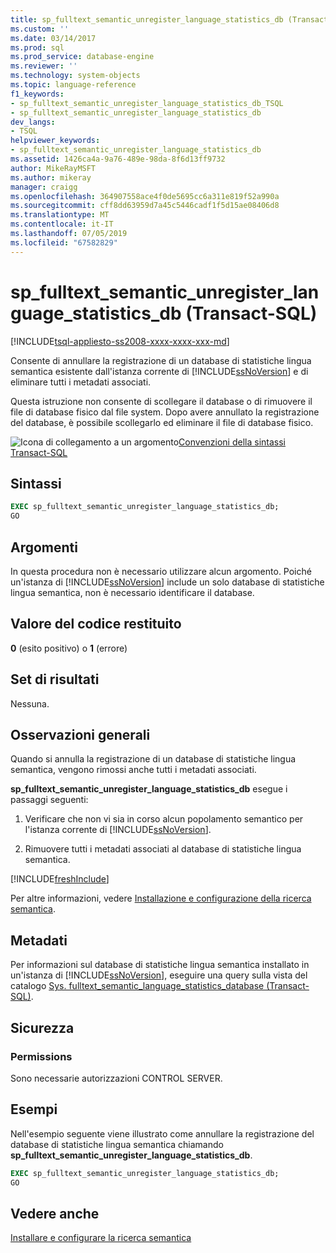 ```yaml
---
title: sp_fulltext_semantic_unregister_language_statistics_db (Transact-SQL) | Microsoft Docs
ms.custom: ''
ms.date: 03/14/2017
ms.prod: sql
ms.prod_service: database-engine
ms.reviewer: ''
ms.technology: system-objects
ms.topic: language-reference
f1_keywords:
- sp_fulltext_semantic_unregister_language_statistics_db_TSQL
- sp_fulltext_semantic_unregister_language_statistics_db
dev_langs:
- TSQL
helpviewer_keywords:
- sp_fulltext_semantic_unregister_language_statistics_db
ms.assetid: 1426ca4a-9a76-489e-98da-8f6d13ff9732
author: MikeRayMSFT
ms.author: mikeray
manager: craigg
ms.openlocfilehash: 364907558ace4f0de5695cc6a311e819f52a990a
ms.sourcegitcommit: cff8dd63959d7a45c5446cadf1f5d15ae08406d8
ms.translationtype: MT
ms.contentlocale: it-IT
ms.lasthandoff: 07/05/2019
ms.locfileid: "67582829"
---
```

# <a name="spfulltextsemanticunregisterlanguagestatisticsdb-transact-sql"></a>sp_fulltext_semantic_unregister_language_statistics_db (Transact-SQL)
[!INCLUDE[tsql-appliesto-ss2008-xxxx-xxxx-xxx-md](../../includes/tsql-appliesto-ss2008-xxxx-xxxx-xxx-md.md)]

  Consente di annullare la registrazione di un database di statistiche lingua semantica esistente dall'istanza corrente di [!INCLUDE[ssNoVersion](../../includes/ssnoversion-md.md)] e di eliminare tutti i metadati associati.  
  
 Questa istruzione non consente di scollegare il database o di rimuovere il file di database fisico dal file system. Dopo avere annullato la registrazione del database, è possibile scollegarlo ed eliminare il file di database fisico.  
  
 ![Icona di collegamento a un argomento](../../database-engine/configure-windows/media/topic-link.gif "Icona di collegamento a un argomento")[Convenzioni della sintassi Transact-SQL](../../t-sql/language-elements/transact-sql-syntax-conventions-transact-sql.md)  
  
## <a name="syntax"></a>Sintassi  
  
```sql  
EXEC sp_fulltext_semantic_unregister_language_statistics_db;  
GO  
```  
  
##  <a name="Arguments"></a> Argomenti  
 In questa procedura non è necessario utilizzare alcun argomento. Poiché un'istanza di [!INCLUDE[ssNoVersion](../../includes/ssnoversion-md.md)] include un solo database di statistiche lingua semantica, non è necessario identificare il database.  
  
## <a name="return-code-value"></a>Valore del codice restituito  
 **0** (esito positivo) o **1** (errore)  
  
## <a name="result-set"></a>Set di risultati  
 Nessuna.  
  
## <a name="general-remarks"></a>Osservazioni generali  
 Quando si annulla la registrazione di un database di statistiche lingua semantica, vengono rimossi anche tutti i metadati associati.  
  
 **sp_fulltext_semantic_unregister_language_statistics_db** esegue i passaggi seguenti:  
  
1.  Verificare che non vi sia in corso alcun popolamento semantico per l'istanza corrente di [!INCLUDE[ssNoVersion](../../includes/ssnoversion-md.md)].  
  
2.  Rimuovere tutti i metadati associati al database di statistiche lingua semantica.  

[!INCLUDE[freshInclude](../../includes/paragraph-content/fresh-note-steps-feedback.md)]

 Per altre informazioni, vedere [Installazione e configurazione della ricerca semantica](../../relational-databases/search/install-and-configure-semantic-search.md).  
  
## <a name="metadata"></a>Metadati  
 Per informazioni sul database di statistiche lingua semantica installato in un'istanza di [!INCLUDE[ssNoVersion](../../includes/ssnoversion-md.md)], eseguire una query sulla vista del catalogo [Sys. fulltext_semantic_language_statistics_database &#40;Transact-SQL&#41;](../../relational-databases/system-catalog-views/sys-fulltext-semantic-language-statistics-database-transact-sql.md).  
  
## <a name="security"></a>Sicurezza  
  
### <a name="permissions"></a>Permissions  
 Sono necessarie autorizzazioni CONTROL SERVER.  
  
## <a name="examples"></a>Esempi  
 Nell'esempio seguente viene illustrato come annullare la registrazione del database di statistiche lingua semantica chiamando **sp_fulltext_semantic_unregister_language_statistics_db**.  
  
```sql  
EXEC sp_fulltext_semantic_unregister_language_statistics_db;  
GO  
```  
  
## <a name="see-also"></a>Vedere anche  
 [Installare e configurare la ricerca semantica](../../relational-databases/search/install-and-configure-semantic-search.md)  
  
  
